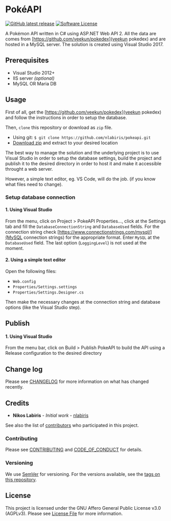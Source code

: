 # PokéAPI

[![GitHub latest release][ico-version]][link-github]
[![Software License][ico-license]](LICENSE.md)
<!-- [![Build Status][ico-travis]][link-travis]
[![Coverage Status][ico-scrutinizer]][link-scrutinizer]
[![Quality Score][ico-code-quality]][link-code-quality]
[![Total Downloads][ico-downloads]][link-downloads] -->

A Pokémon API written in C# using ASP.NET Web API 2. All the data are comes from [https://github.com/veekun/pokedex](veekun pokedex) and are hosted in a MySQL server. The solution is created using Visual Studio 2017.

## Prerequisites

* Visual Studio 2012+
* IIS server *(optional)*
* MySQL OR Maria DB

## Usage

First of all, get the [https://github.com/veekun/pokedex](veekun pokedex) and follow the instructions in order to setup the database.

Then, `clone` this repository or download as `zip` file.
* Using git: `$ git clone https://github.com/nlabiris/pokeapi.git`
* [Download zip](https://github.com/nlabiris/pokeapi/archive/master.zip) and extract to your desired location

The best way to manage the solution and the underlying project is to use Visual Studio in order to setup the database settings, build the project and publish it to the desired directory in order to host it and make it accessible throught a web server.

However, a simple text editor, eg. VS Code, will do the job. (if you know what files need to change).

### Setup database connection

#### 1. Using Visual Studio

From the menu, click on Project > PokeAPI Properties..., click at the Settings tab and fill the `DatabaseConnectionString` and `DatabaseUsed` fields. For the connection string check [https://www.connectionstrings.com/mysql/](MySQL connection strings) for the appropriate format.
Enter `MySQL` at the `DatabaseUsed` field. The last option (`LoggingLevel`) is not used at the moment.

#### 2. Using a simple text editor

Open the following files:
* `Web.config`
* `Properties/Settings.settings`
* `Properties/Settings.Designer.cs`

Then make the necessary changes at the connection string and database options (like the Visual Studio step).

## Publish

#### 1. Using Visual Studio

From the menu bar, click on Build > Publish PokeAPI to build the API using a Release configuration to the desired directory

## Change log

Please see [CHANGELOG](CHANGELOG.md) for more information on what has changed recently.

## Credits

* **Nikos Labiris** - *Initial work* - [nlabiris](https://github.com/nlabiris)

See also the list of [contributors](https://github.com/nlabiris/pokeapi/graphs/contributors) who participated in this project.

### Contributing

Please see [CONTRIBUTING](CONTRIBUTING.md) and [CODE_OF_CONDUCT](CODE_OF_CONDUCT.md) for details.

### Versioning

We use [SemVer](http://semver.org/) for versioning. For the versions available, see the [tags on this repository](https://github.com/nlabiris/pokeapi/releases). 

## License

This project is licensed under the GNU Affero General Public License v3.0 (AGPLv3). Please see [License File](LICENSE.md) for more information.

[ico-version]: https://img.shields.io/github/release/qubyte/rubidium.svg
[ico-license]: https://img.shields.io/badge/License-AGPL%20v3-green.svg
[link-author]: https://github.com/nlabiris
[link-contributors]: ../../contributors
[link-github]: https://github.com/nlabiris/pokeapi/releases
